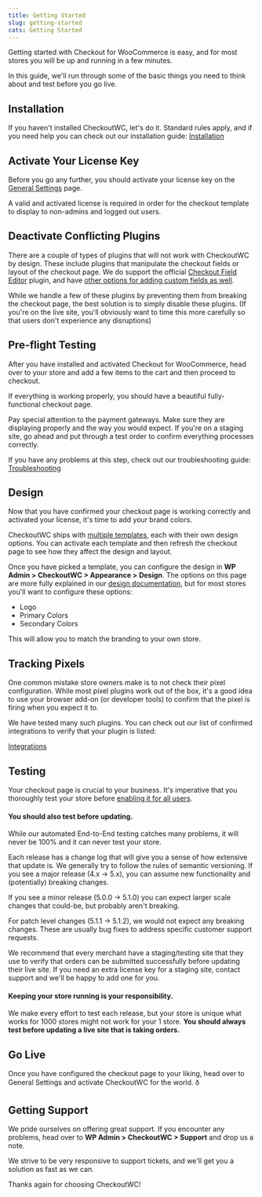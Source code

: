 ```yaml
---
title: Getting Started
slug: getting-started
cats: Getting Started
---
```


<p>Getting started with Checkout for WooCommerce is easy, and for most stores you will be up and running in a few minutes.</p>
<p>In this guide, we'll run through some of the basic things you need to think about and test before you go live.</p>
<h2>Installation</h2>
<p>If you haven't installed CheckoutWC, let's do it. Standard rules apply, and if you need help you can check out our installation guide: <a href="https://cfw.test/documentation/installation">Installation</a></p>
<h2>Activate Your License Key</h2>
<p>Before you go any further, you should activate your license key on the <a href="https://cfw.test/documentation/general-settings">General Settings</a> page.</p>
<p>A valid and activated license is required in order for the checkout template to display to non-admins and logged out users.</p>
<h2>Deactivate Conflicting Plugins</h2>
<p>There are a couple of types of plugins that will not work with CheckoutWC by design. These include plugins that manipulate the checkout fields or layout of the checkout page. We do support the official <a href="https://woocommerce.com/products/woocommerce-checkout-field-editor/">Checkout Field Editor</a> plugin, and have <a href="https://cfw.test/documentation/how-to-add-a-custom-field">other options for adding custom fields as well</a>.</p>
<p>While we handle a few of these plugins by preventing them from breaking the checkout page, the best solution is to simply disable these plugins. (If you're on the live site, you'll obviously want to time this more carefully so that users don't experience any disruptions)</p>
<h2>Pre-flight Testing</h2>
<p>After you have installed and activated Checkout for WooCommerce, head over to your store and add a few items to the cart and then proceed to checkout.</p>
<p>If everything is working properly, you should have a beautiful fully-functional checkout page.</p>
<p>Pay special attention to the payment gateways. Make sure they are displaying properly and the way you would expect. If you're on a staging site, go ahead and put through a test order to confirm everything processes correctly.</p>
<p>If you have any problems at this step, check out our troubleshooting guide: <a href="https://cfw.test/documentation/troubleshooting">Troubleshooting</a></p>
<h2>Design</h2>
<p>Now that you have confirmed your checkout page is working correctly and activated your license, it's time to add your brand colors.</p>
<p>CheckoutWC ships with <a href="https://cfw.test/documentation/appearance-settings">multiple templates</a>, each with their own design options. You can activate each template and then refresh the checkout page to see how they affect the design and layout.</p>
<p>Once you have picked a template, you can configure the design in <strong>WP Admin &gt; CheckoutWC &gt; Appearance &gt; Design</strong>. The options on this page are more fully explained in our <a href="https://cfw.test/documentation/appearance-settings">design documentation</a>, but for most stores you'll want to configure these options:</p>
<ul>
<li>Logo</li>
<li>Primary Colors</li>
<li>Secondary Colors</li>
</ul>
<p>This will allow you to match the branding to your own store.</p>
<h2>Tracking Pixels</h2>
<p>One common mistake store owners make is to not check their pixel configuration. While most pixel plugins work out of the box, it's a good idea to use your browser add-on (or developer tools) to confirm that the pixel is firing when you expect it to.</p>
<p>We have tested many such plugins. You can check out our list of confirmed integrations to verify that your plugin is listed:</p>
<p><a href="https://cfw.test/documentation/integrations">Integrations</a></p>
<h2><a href="https://cfw.test/documentation/integrations"></a>Testing</h2>
<p>Your checkout page is crucial to your business. It's imperative that you thoroughly test your store before <a href="https://cfw.test/documentation/general-settings">enabling it for all users</a>.</p>
<h4><strong>You should also test before updating.</strong></h4>
<p>While our automated End-to-End testing catches many problems, it will never be 100% and it can never test your store.</p>
<p>Each release has a change log that will give you a sense of how extensive that update is. We generally try to follow the rules of semantic versioning. If you see a major release (4.x -&gt; 5.x), you can assume new functionality and (potentially) breaking changes.</p>
<p>If you see a minor release (5.0.0 -&gt; 5.1.0) you can expect larger scale changes that could-be, but probably aren't breaking.</p>
<p>For patch level changes (5.1.1 -&gt; 5.1.2), we would not expect any breaking changes. These are usually bug fixes to address specific customer support requests.</p>
<p>We recommend that every merchant have a staging/testing site that they use to verify that orders can be submitted successfully before updating their live site. If you need an extra license key for a staging site, contact support and we'll be happy to add one for you.</p>
<h4>Keeping your store running is your responsibility.</h4>
<p>We make every effort to test each release, but your store is unique what works for 1000 stores might not work for your 1 store. <strong>You should always test before updating a live site that is taking orders.</strong></p>
<h2>Go Live</h2>
<p>Once you have configured the checkout page to your liking, head over to General Settings and activate CheckoutWC for the world. ð</p>
<h2>Getting Support</h2>
<p>We pride ourselves on offering great support. If you encounter any problems, head over to <strong>WP Admin &gt; CheckoutWC &gt; Support</strong> and drop us a note.</p>
<p>We strive to be very responsive to support tickets, and we'll get you a solution as fast as we can.</p>
<p>Thanks again for choosing CheckoutWC!</p>
